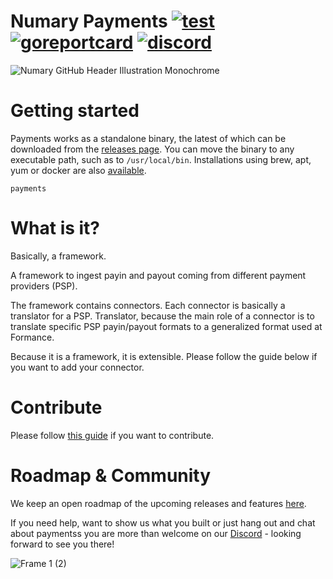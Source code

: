 # Numary Payments [![test](https://github.com/numary/payments/actions/workflows/main.yml/badge.svg)](https://github.com/numary/payments/actions/workflows/main.yml) [![goreportcard](https://goreportcard.com/badge/github.com/numary/payments)](https://goreportcard.com/report/github.com/numary/payments) [![discord](https://img.shields.io/discord/846686859869814784?label=chat%20@%20discord)](https://discord.gg/xyHvcbzk4w)

![Numary GitHub Header Illustration Monochrome](https://user-images.githubusercontent.com/1770991/134161854-03797c76-d580-4b15-b0cf-5f8ce0080efb.png)

# Getting started

Payments works as a standalone binary, the latest of which can be downloaded from the [releases page](https://github.com/numary/payments/releases). You can move the binary to any executable path, such as to `/usr/local/bin`. Installations using brew, apt, yum or docker are also [available](https://docs.formance.com/oss/payments/get-started/installation).

```SHELL
payments 
```

# What is it?

Basically, a framework.

A framework to ingest payin and payout coming from different payment providers (PSP). 

The framework contains connectors. Each connector is basically a translator for a PSP.
Translator, because the main role of a connector is to translate specific PSP payin/payout formats to a generalized format used at Formance.

Because it is a framework, it is extensible. Please follow the guide below if you want to add your connector.

# Contribute

Please follow [this guide](./docs/development.md) if you want to contribute.

# Roadmap & Community

We keep an open roadmap of the upcoming releases and features [here](https://numary.notion.site/OSS-Roadmap-4535fa5716fb4f618027201afcc6f204).

If you need help, want to show us what you built or just hang out and chat about paymentss you are more than welcome on our [Discord](https://discord.gg/xyHvcbzk4w) - looking forward to see you there!

![Frame 1 (2)](https://user-images.githubusercontent.com/1770991/134163361-d86c5728-6075-4510-8de7-06df1f6ed740.png)
